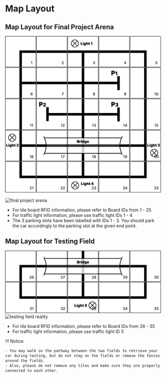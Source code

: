 # Map Layout

## Map Layout for Final Project Arena
![final project arena](assets/map-image.png)

![final project arena](assets/final-demo-arena-reallife.png)

- For tile board RFID information, please refer to Board IDs from 1 - 25
- For traffic light information, please use traffic light IDs 1 - 4
- The 3 parking slots have been labelled with IDs 1 - 3. You should park the car accordingly to the parking slot at the given end point.


## Map Layout for Testing Field
![testing field](assets/testing-field.png)
![testing field reality](assets/testing-field-reality.png)

- For tile board RFID information, please refer to Board IDs from 26 - 35
- For traffic light information, please use traffic light ID 5

!!! Notice

    - You may walk on the pathway between the two fields to retrieve your car during testing, but do not step on the fields or remove the fences around the fields.
    - Also, please do not remove any tiles and make sure they are properly connected to each other.